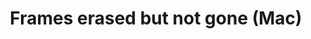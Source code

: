 ---
title: 'Frames erased but not gone (Mac)'
redirect_to:
  - 'https://discuss.pencil2d.org/t/frames-erased-but-not-gone-mac/1114'
---